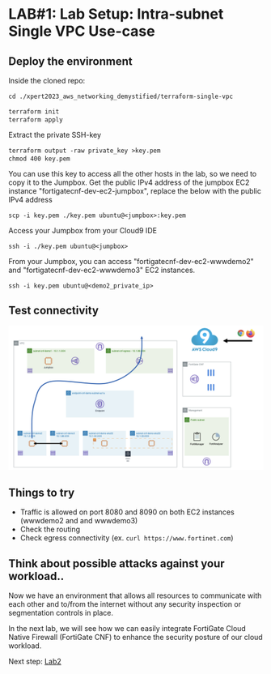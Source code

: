# LAB#1: Lab Setup: Intra-subnet Single VPC Use-case

## Deploy the environment
Inside the cloned repo:
```
cd ./xpert2023_aws_networking_demystified/terraform-single-vpc
```
```
terraform init
terraform apply
```
Extract the private SSH-key
```
terraform output -raw private_key >key.pem
chmod 400 key.pem
```
You can use this key to access all the other hosts in the lab, so we need to copy it to the Jumpbox.
Get the public IPv4 address of the jumpbox EC2 instance "fortigatecnf-dev-ec2-jumpbox", replace the below <jumpbox> with the public IPv4 address
```
scp -i key.pem ./key.pem ubuntu@<jumpbox>:key.pem
```
Access your Jumpbox from your Cloud9 IDE
```
ssh -i ./key.pem ubuntu@<jumpbox>
```
From your Jumpbox, you can access "fortigatecnf-dev-ec2-wwwdemo2" and "fortigatecnf-dev-ec2-wwwdemo3" EC2 instances.
```
ssh -i key.pem ubuntu@<demo2_private_ip>
```

## Test connectivity
![Flow Diagram](../images/flow_diagram.png)

## Things to try
- Traffic is allowed on port 8080 and 8090 on both EC2 instances (wwwdemo2 and and wwwdemo3)
- Check the routing
- Check egress connectivity (ex. `curl https://www.fortinet.com`)

## Think about possible attacks against your workload..
Now we have an environment that allows all resources to communicate with each other and to/from the internet without any security inspection or segmentation controls in place.

In the next lab, we will see how we can easily integrate FortiGate Cloud Native Firewall (FortiGate CNF) to enhance the security posture of our cloud workload.

Next step: [Lab2](https://github.com/40net-cloud/xpert2023_aws_networking_demystified/blob/xpertsummitbenelux2023/docs/lab2%20Enhance%20Security%20by%20deploying%20FortiGate%20CNF.md])

